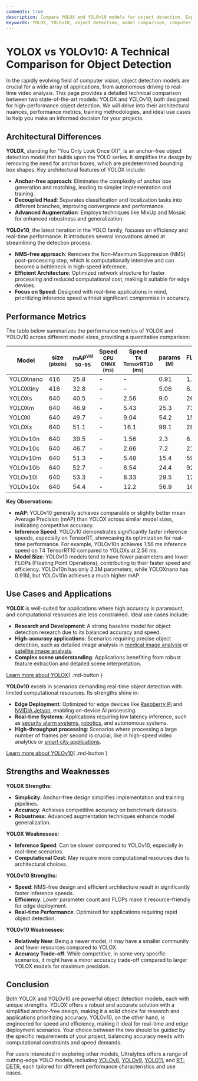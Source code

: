 ```yaml
---
comments: true
description: Compare YOLOX and YOLOv10 models for object detection. Explore architecture, performance, and use cases to pick the best for your project.
keywords: YOLOX, YOLOv10, object detection, model comparison, computer vision, real-time detection, edge AI, deep learning, AI models, Ultralytics
---
```


# YOLOX vs YOLOv10: A Technical Comparison for Object Detection

<script async src="https://cdn.jsdelivr.net/npm/chart.js"></script>
<script defer src="../../javascript/benchmark.js"></script>

<canvas id="modelComparisonChart" width="1024" height="400" active-models='["YOLOX", "YOLOv10"]'></canvas>

In the rapidly evolving field of computer vision, object detection models are crucial for a wide array of applications, from autonomous driving to real-time video analysis. This page provides a detailed technical comparison between two state-of-the-art models: YOLOX and YOLOv10, both designed for high-performance object detection. We will delve into their architectural nuances, performance metrics, training methodologies, and ideal use cases to help you make an informed decision for your projects.

## Architectural Differences

**YOLOX**, standing for "You Only Look Once (X)", is an anchor-free object detection model that builds upon the YOLO series. It simplifies the design by removing the need for anchor boxes, which are predetermined bounding box shapes. Key architectural features of YOLOX include:

- **Anchor-free approach**: Eliminates the complexity of anchor box generation and matching, leading to simpler implementation and training.
- **Decoupled Head**: Separates classification and localization tasks into different branches, improving convergence and performance.
- **Advanced Augmentation**: Employs techniques like MixUp and Mosaic for enhanced robustness and generalization.

**YOLOv10**, the latest iteration in the YOLO family, focuses on efficiency and real-time performance. It introduces several innovations aimed at streamlining the detection process:

- **NMS-free approach**: Removes the Non-Maximum Suppression (NMS) post-processing step, which is computationally intensive and can become a bottleneck in high-speed inference.
- **Efficient Architecture**: Optimized network structure for faster processing and reduced computational cost, making it suitable for edge devices.
- **Focus on Speed**: Designed with real-time applications in mind, prioritizing inference speed without significant compromise in accuracy.

## Performance Metrics

The table below summarizes the performance metrics of YOLOX and YOLOv10 across different model sizes, providing a quantitative comparison:

| Model     | size<br><sup>(pixels) | mAP<sup>val<br>50-95 | Speed<br><sup>CPU ONNX<br>(ms) | Speed<br><sup>T4 TensorRT10<br>(ms) | params<br><sup>(M) | FLOPs<br><sup>(B) |
| --------- | --------------------- | -------------------- | ------------------------------ | ----------------------------------- | ------------------ | ----------------- |
| YOLOXnano | 416                   | 25.8                 | -                              | -                                   | 0.91               | 1.08              |
| YOLOXtiny | 416                   | 32.8                 | -                              | -                                   | 5.06               | 6.45              |
| YOLOXs    | 640                   | 40.5                 | -                              | 2.56                                | 9.0                | 26.8              |
| YOLOXm    | 640                   | 46.9                 | -                              | 5.43                                | 25.3               | 73.8              |
| YOLOXl    | 640                   | 49.7                 | -                              | 9.04                                | 54.2               | 155.6             |
| YOLOXx    | 640                   | 51.1                 | -                              | 16.1                                | 99.1               | 281.9             |
|           |                       |                      |                                |                                     |                    |                   |
| YOLOv10n  | 640                   | 39.5                 | -                              | 1.56                                | 2.3                | 6.7               |
| YOLOv10s  | 640                   | 46.7                 | -                              | 2.66                                | 7.2                | 21.6              |
| YOLOv10m  | 640                   | 51.3                 | -                              | 5.48                                | 15.4               | 59.1              |
| YOLOv10b  | 640                   | 52.7                 | -                              | 6.54                                | 24.4               | 92.0              |
| YOLOv10l  | 640                   | 53.3                 | -                              | 8.33                                | 29.5               | 120.3             |
| YOLOv10x  | 640                   | 54.4                 | -                              | 12.2                                | 56.9               | 160.4             |

**Key Observations:**

- **mAP**: YOLOv10 generally achieves comparable or slightly better mean Average Precision (mAP) than YOLOX across similar model sizes, indicating competitive accuracy.
- **Inference Speed**: YOLOv10 demonstrates significantly faster inference speeds, especially on TensorRT, showcasing its optimization for real-time performance. For example, YOLOv10n achieves 1.56 ms inference speed on T4 TensorRT10 compared to YOLOXs at 2.56 ms.
- **Model Size**: YOLOv10 models tend to have fewer parameters and lower FLOPs (Floating Point Operations), contributing to their faster speed and efficiency. YOLOv10n has only 2.3M parameters, while YOLOXnano has 0.91M, but YOLOv10n achieves a much higher mAP.

## Use Cases and Applications

**YOLOX** is well-suited for applications where high accuracy is paramount, and computational resources are less constrained. Ideal use cases include:

- **Research and Development**: A strong baseline model for object detection research due to its balanced accuracy and speed.
- **High-accuracy applications**: Scenarios requiring precise object detection, such as detailed image analysis in [medical image analysis](https://www.ultralytics.com/glossary/medical-image-analysis) or [satellite image analysis](https://www.ultralytics.com/glossary/satellite-image-analysis).
- **Complex scene understanding**: Applications benefiting from robust feature extraction and detailed scene interpretation.

[Learn more about YOLOX](https://github.com/Megvii-BaseDetection/YOLOX){ .md-button }

**YOLOv10** excels in scenarios demanding real-time object detection with limited computational resources. Its strengths shine in:

- **Edge Deployment**: Optimized for edge devices like [Raspberry Pi](https://docs.ultralytics.com/guides/raspberry-pi/) and [NVIDIA Jetson](https://docs.ultralytics.com/guides/nvidia-jetson/), enabling on-device AI processing.
- **Real-time Systems**: Applications requiring low latency inference, such as [security alarm systems](https://www.ultralytics.com/blog/security-alarm-system-projects-with-ultralytics-yolov8), [robotics](https://www.ultralytics.com/glossary/robotics), and autonomous systems.
- **High-throughput processing**: Scenarios where processing a large number of frames per second is crucial, like in high-speed video analytics or [smart city applications](https://www.ultralytics.com/blog/computer-vision-ai-in-smart-cities).

[Learn more about YOLOv10](https://docs.ultralytics.com/models/yolov10/){ .md-button }

## Strengths and Weaknesses

**YOLOX Strengths:**

- **Simplicity**: Anchor-free design simplifies implementation and training pipelines.
- **Accuracy**: Achieves competitive accuracy on benchmark datasets.
- **Robustness**: Advanced augmentation techniques enhance model generalization.

**YOLOX Weaknesses:**

- **Inference Speed**: Can be slower compared to YOLOv10, especially in real-time scenarios.
- **Computational Cost**: May require more computational resources due to architectural choices.

**YOLOv10 Strengths:**

- **Speed**: NMS-free design and efficient architecture result in significantly faster inference speeds.
- **Efficiency**: Lower parameter count and FLOPs make it resource-friendly for edge deployment.
- **Real-time Performance**: Optimized for applications requiring rapid object detection.

**YOLOv10 Weaknesses:**

- **Relatively New**: Being a newer model, it may have a smaller community and fewer resources compared to YOLOX.
- **Accuracy Trade-off**: While competitive, in some very specific scenarios, it might have a minor accuracy trade-off compared to larger YOLOX models for maximum precision.

## Conclusion

Both YOLOX and YOLOv10 are powerful object detection models, each with unique strengths. YOLOX offers a robust and accurate solution with a simplified anchor-free design, making it a solid choice for research and applications prioritizing accuracy. YOLOv10, on the other hand, is engineered for speed and efficiency, making it ideal for real-time and edge deployment scenarios. Your choice between the two should be guided by the specific requirements of your project, balancing accuracy needs with computational constraints and speed demands.

For users interested in exploring other models, Ultralytics offers a range of cutting-edge YOLO models, including [YOLOv8](https://www.ultralytics.com/yolo), [YOLOv9](https://docs.ultralytics.com/models/yolov9/), [YOLO11](https://docs.ultralytics.com/models/yolo11/), and [RT-DETR](https://docs.ultralytics.com/models/rtdetr/), each tailored for different performance characteristics and use cases.
